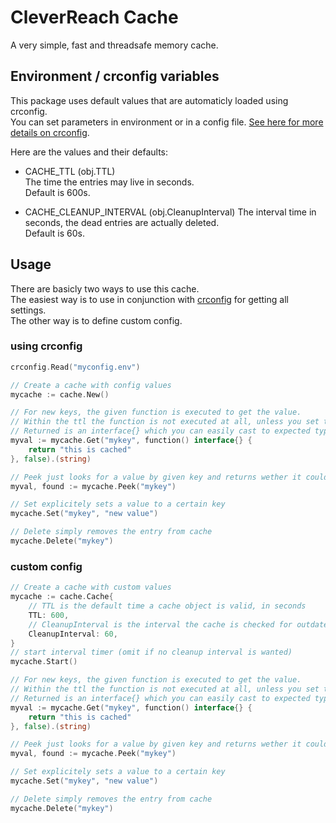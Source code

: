 # CleverReach Cache
A very simple, fast and threadsafe memory cache.

## Environment / crconfig variables
This package uses default values that are automaticly loaded using crconfig.<br>
You can set parameters in environment or in a config file. [See here for more details on crconfig](../crconfig/README.md).<br>

Here are the values and their defaults:
- CACHE_TTL (obj.TTL)<br>
The time the entries may live in seconds.<br>
Default is 600s.<br>

- CACHE_CLEANUP_INTERVAL (obj.CleanupInterval)
The interval time in seconds, the dead entries are actually deleted.<br>
Default is 60s.

## Usage
There are basicly two ways to use this cache.<br>
The easiest way is to use in conjunction with [crconfig](../crconfig/README.md) for getting all settings.<br>
The other way is to define custom config.

### using crconfig

```go
crconfig.Read("myconfig.env")

// Create a cache with config values
mycache := cache.New()

// For new keys, the given function is executed to get the value.
// Within the ttl the function is not executed at all, unless you set the last parameter to true.
// Returned is an interface{} which you can easily cast to expected type.
myval := mycache.Get("mykey", function() interface{} {
    return "this is cached"
}, false).(string)

// Peek just looks for a value by given key and returns wether it could be found
myval, found := mycache.Peek("mykey")

// Set explicitely sets a value to a certain key
mycache.Set("mykey", "new value")

// Delete simply removes the entry from cache
mycache.Delete("mykey")
```

### custom config
```go
// Create a cache with custom values
mycache := cache.Cache{
	// TTL is the default time a cache object is valid, in seconds
	TTL: 600,
	// CleanupInterval is the interval the cache is checked for outdated objects, in seconds. Set 0 to not start interval.
	CleanupInterval: 60,
}
// start interval timer (omit if no cleanup interval is wanted)
mycache.Start()

// For new keys, the given function is executed to get the value.
// Within the ttl the function is not executed at all, unless you set the last parameter to true.
// Returned is an interface{} which you can easily cast to expected type.
myval := mycache.Get("mykey", function() interface{} {
    return "this is cached"
}, false).(string)

// Peek just looks for a value by given key and returns wether it could be found
myval, found := mycache.Peek("mykey")

// Set explicitely sets a value to a certain key
mycache.Set("mykey", "new value")

// Delete simply removes the entry from cache
mycache.Delete("mykey")
```
